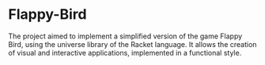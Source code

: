 # Flappy-Bird
The project aimed to implement a simplified version of the game Flappy Bird, using the universe library of the Racket language. It allows the creation of visual and interactive applications, implemented in a functional style.
